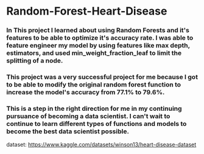 # Random-Forest-Heart-Disease
### In This project I learned about using Random Forests and it's features to be able to optimize it's accuracy rate. I was able to feature engineer my model by using features like max depth, estimators, and used min_weight_fraction_leaf to limit the splitting of a node.

### This project was a very successful project for me because I got to be able to modify the original random forest function to increase the model's accuracy from 77.1% to 79.6%.

### This is a step in the right direction for me in my continuing pursuance of becoming a data scientist. I can't wait to continue to learn different types of functions and models to become the best data scientist possible.

dataset: https://www.kaggle.com/datasets/winson13/heart-disease-dataset
